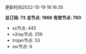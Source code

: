 更新时间2022-10-19 16:16:35

**总订阅: 73**
**总节点: 1966**
**有效节点: 760**
- ss节点: 445
- v2ray节点: 256
- trojan节点: 53
- ssr节点: 6

